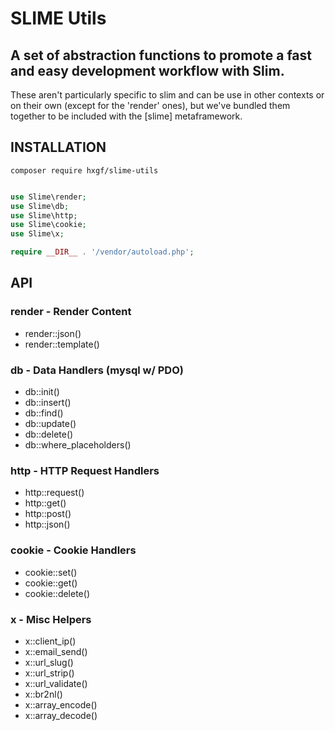 # SLIME Utils

## A set of abstraction functions to promote a fast and easy development workflow with Slim.


These aren't particularly specific to slim and can be use in other contexts or on their own (except for the 'render' ones), but we've bundled them together to be included with the [slime] metaframework.




## INSTALLATION
```
composer require hxgf/slime-utils
```

```php

use Slime\render;
use Slime\db;
use Slime\http;
use Slime\cookie;
use Slime\x;

require __DIR__ . '/vendor/autoload.php';

```

## API

### render - Render Content
- render::json()
- render::template()

### db - Data Handlers (mysql w/ PDO)
- db::init()
- db::insert()
- db::find()
- db::update()
- db::delete()
- db::where_placeholders()

### http - HTTP Request Handlers
- http::request()
- http::get()
- http::post()
- http::json()

### cookie - Cookie Handlers
- cookie::set()
- cookie::get()
- cookie::delete()

### x - Misc Helpers
- x::client_ip()
- x::email_send()
- x::url_slug()
- x::url_strip()
- x::url_validate()
- x::br2nl()
- x::array_encode()
- x::array_decode()